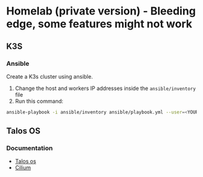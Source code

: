 # Homelab (private version) - Bleeding edge, some features might not work

## K3S

### Ansible

Create a K3s cluster using ansible.

1. Change the host and workers IP addresses inside the `ansible/inventory` file
2. Run this command:

```bash
ansible-playbook -i ansible/inventory ansible/playbook.yml --user=<YOUR-USER> --ask-pass -vvv
```

## Talos OS

### Documentation

- [Talos os](docs/talos/talos-os.md)
- [Cilium](docs/talos/cilium.md)
